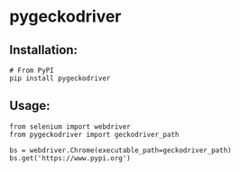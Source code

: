# pygeckodriver
## Installation:
```
# From PyPI
pip install pygeckodriver
```
## Usage:
```
from selenium import webdriver
from pygeckodriver import geckodriver_path

bs = webdriver.Chrome(executable_path=geckodriver_path)
bs.get('https://www.pypi.org')
```
